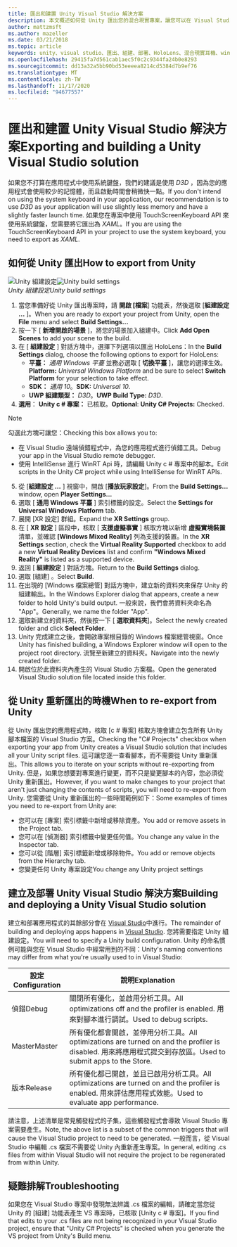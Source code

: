 ```yaml
---
title: 匯出和建置 Unity Visual Studio 解決方案
description: 本文概述如何從 Unity 匯出您的混合現實專案，讓您可以在 Visual Studio 中建立和部署。
author: mattzmsft
ms.author: mazeller
ms.date: 03/21/2018
ms.topic: article
keywords: unity、visual studio、匯出、組建、部署、HoloLens、混合現實耳機、windows mixed reality 耳機、虛擬實境耳機、UWP、部署
ms.openlocfilehash: 29415fa7d561cab1aec5f0c2c9344fa24b0e8293
ms.sourcegitcommit: dd13a32a5bb90bd53eeeea8214cd5384d7b9ef76
ms.translationtype: MT
ms.contentlocale: zh-TW
ms.lasthandoff: 11/17/2020
ms.locfileid: "94677557"
---
```

# <a name="exporting-and-building-a-unity-visual-studio-solution"></a><span data-ttu-id="80f80-104">匯出和建置 Unity Visual Studio 解決方案</span><span class="sxs-lookup"><span data-stu-id="80f80-104">Exporting and building a Unity Visual Studio solution</span></span>

<span data-ttu-id="80f80-105">如果您不打算在應用程式中使用系統鍵盤，我們的建議是使用 *D3D* ，因為您的應用程式會使用較少的記憶體，而且啟動時間會稍微快一點。</span><span class="sxs-lookup"><span data-stu-id="80f80-105">If you don't intend on using the system keyboard in your application, our recommendation is to use *D3D* as your application will use slightly less memory and have a slightly faster launch time.</span></span> <span data-ttu-id="80f80-106">如果您在專案中使用 TouchScreenKeyboard API 來使用系統鍵盤，您需要將它匯出為 *XAML*。</span><span class="sxs-lookup"><span data-stu-id="80f80-106">If you are using the TouchScreenKeyboard API in your project to use the system keyboard, you need to export as *XAML*.</span></span>

## <a name="how-to-export-from-unity"></a><span data-ttu-id="80f80-107">如何從 Unity 匯出</span><span class="sxs-lookup"><span data-stu-id="80f80-107">How to export from Unity</span></span>

<span data-ttu-id="80f80-108">![Unity 組建設定](images/unitybuildsettings-300px.png)</span><span class="sxs-lookup"><span data-stu-id="80f80-108">![Unity build settings](images/unitybuildsettings-300px.png)</span></span><br>
<span data-ttu-id="80f80-109">*Unity 組建設定*</span><span class="sxs-lookup"><span data-stu-id="80f80-109">*Unity build settings*</span></span>

1. <span data-ttu-id="80f80-110">當您準備好從 Unity 匯出專案時，請 **開啟 [檔案**] 功能表，然後選取 [**組建設定 ...** ]。</span><span class="sxs-lookup"><span data-stu-id="80f80-110">When you are ready to export your project from Unity, open the **File** menu and select **Build Settings...**</span></span>
2. <span data-ttu-id="80f80-111">按一下 [ **新增開啟的場景** ]，將您的場景加入組建中。</span><span class="sxs-lookup"><span data-stu-id="80f80-111">Click **Add Open Scenes** to add your scene to the build.</span></span>
3. <span data-ttu-id="80f80-112">在 [ **組建設定** ] 對話方塊中，選擇下列選項以匯出 HoloLens：</span><span class="sxs-lookup"><span data-stu-id="80f80-112">In the **Build Settings** dialog, choose the following options to export for HoloLens:</span></span>
   * <span data-ttu-id="80f80-113">**平臺：** *通用 Windows 平臺* 並務必選取 [ **切換平臺** ]，讓您的選擇生效。</span><span class="sxs-lookup"><span data-stu-id="80f80-113">**Platform:** *Universal Windows Platform* and be sure to select **Switch Platform** for your selection to take effect.</span></span>
   * <span data-ttu-id="80f80-114">**SDK：** *通用 10*。</span><span class="sxs-lookup"><span data-stu-id="80f80-114">**SDK:** *Universal 10*.</span></span>
   * <span data-ttu-id="80f80-115">**UWP 組建類型：** *D3D*。</span><span class="sxs-lookup"><span data-stu-id="80f80-115">**UWP Build Type:** *D3D*.</span></span>
4. <span data-ttu-id="80f80-116">**選用**： **Unity c # 專案：** 已核取。</span><span class="sxs-lookup"><span data-stu-id="80f80-116">**Optional**: **Unity C# Projects:** Checked.</span></span>

>[!NOTE]
><span data-ttu-id="80f80-117">勾選此方塊可讓您：</span><span class="sxs-lookup"><span data-stu-id="80f80-117">Checking this box allows you to:</span></span>
>* <span data-ttu-id="80f80-118">在 Visual Studio 遠端偵錯程式中，為您的應用程式進行偵錯工具。</span><span class="sxs-lookup"><span data-stu-id="80f80-118">Debug your app in the Visual Studio remote debugger.</span></span>
>* <span data-ttu-id="80f80-119">使用 IntelliSense 進行 WinRT Api 時，請編輯 Unity c # 專案中的腳本。</span><span class="sxs-lookup"><span data-stu-id="80f80-119">Edit scripts in the Unity C# project while using IntelliSense for WinRT APIs.</span></span>

5. <span data-ttu-id="80f80-120">從 [**組建設定 ...** ] 視窗中，開啟 [**播放玩家設定**]。</span><span class="sxs-lookup"><span data-stu-id="80f80-120">From the **Build Settings...** window, open **Player Settings...**</span></span>
6. <span data-ttu-id="80f80-121">選取 [ **通用 Windows 平臺** ] 索引標籤的設定。</span><span class="sxs-lookup"><span data-stu-id="80f80-121">Select the **Settings for Universal Windows Platform** tab.</span></span>
7. <span data-ttu-id="80f80-122">展開 [XR 設定] 群組。</span><span class="sxs-lookup"><span data-stu-id="80f80-122">Expand the **XR Settings** group.</span></span>
8. <span data-ttu-id="80f80-123">在 [ **XR 設定** ] 區段中，核取 [ **支援虛擬事實** ] 核取方塊以新增 **虛擬實境裝置** 清單，並確認 **[Windows Mixed Reality]** 列為支援的裝置。</span><span class="sxs-lookup"><span data-stu-id="80f80-123">In the **XR Settings** section, check the **Virtual Reality Supported** checkbox to add a new **Virtual Reality Devices** list and confirm **"Windows Mixed Reality"** is listed as a supported device.</span></span>
9. <span data-ttu-id="80f80-124">返回 [ **組建設定** ] 對話方塊。</span><span class="sxs-lookup"><span data-stu-id="80f80-124">Return to the **Build Settings** dialog.</span></span>
10. <span data-ttu-id="80f80-125">選取 [組建]  。</span><span class="sxs-lookup"><span data-stu-id="80f80-125">Select **Build**.</span></span>
11. <span data-ttu-id="80f80-126">在出現的 [Windows 檔案總管] 對話方塊中，建立新的資料夾來保存 Unity 的組建輸出。</span><span class="sxs-lookup"><span data-stu-id="80f80-126">In the Windows Explorer dialog that appears, create a new folder to hold Unity's build output.</span></span> <span data-ttu-id="80f80-127">一般來說，我們會將資料夾命名為 "App"。</span><span class="sxs-lookup"><span data-stu-id="80f80-127">Generally, we name the folder "App".</span></span>
12. <span data-ttu-id="80f80-128">選取新建立的資料夾，然後按一下 [ **選取資料夾**]。</span><span class="sxs-lookup"><span data-stu-id="80f80-128">Select the newly created folder and click **Select Folder**.</span></span>
13. <span data-ttu-id="80f80-129">Unity 完成建立之後，會開啟專案根目錄的 Windows 檔案總管視窗。</span><span class="sxs-lookup"><span data-stu-id="80f80-129">Once Unity has finished building, a Windows Explorer window will open to the project root directory.</span></span> <span data-ttu-id="80f80-130">流覽至新建立的資料夾。</span><span class="sxs-lookup"><span data-stu-id="80f80-130">Navigate into the newly created folder.</span></span>
14. <span data-ttu-id="80f80-131">開啟位於此資料夾內產生的 Visual Studio 方案檔。</span><span class="sxs-lookup"><span data-stu-id="80f80-131">Open the generated Visual Studio solution file located inside this folder.</span></span>

## <a name="when-to-re-export-from-unity"></a><span data-ttu-id="80f80-132">從 Unity 重新匯出的時機</span><span class="sxs-lookup"><span data-stu-id="80f80-132">When to re-export from Unity</span></span>

<span data-ttu-id="80f80-133">從 Unity 匯出您的應用程式時，核取 [c # 專案] 核取方塊會建立包含所有 Unity 腳本檔案的 Visual Studio 方案。</span><span class="sxs-lookup"><span data-stu-id="80f80-133">Checking the "C# Projects" checkbox when exporting your app from Unity creates a Visual Studio solution that includes all your Unity script files.</span></span> <span data-ttu-id="80f80-134">這可讓您逐一查看腳本，而不需要從 Unity 重新匯出。</span><span class="sxs-lookup"><span data-stu-id="80f80-134">This allows you to iterate on your scripts without re-exporting from Unity.</span></span> <span data-ttu-id="80f80-135">但是，如果您想要對專案進行變更，而不只是變更腳本的內容，您必須從 Unity 重新匯出。</span><span class="sxs-lookup"><span data-stu-id="80f80-135">However, if you want to make changes to your project that aren't just changing the contents of scripts, you will need to re-export from Unity.</span></span> <span data-ttu-id="80f80-136">您需要從 Unity 重新匯出的一些時間範例如下：</span><span class="sxs-lookup"><span data-stu-id="80f80-136">Some examples of times you need to re-export from Unity are:</span></span>
* <span data-ttu-id="80f80-137">您可以在 [專案] 索引標籤中新增或移除資產。</span><span class="sxs-lookup"><span data-stu-id="80f80-137">You add or remove assets in the Project tab.</span></span>
* <span data-ttu-id="80f80-138">您可以在 [偵測器] 索引標籤中變更任何值。</span><span class="sxs-lookup"><span data-stu-id="80f80-138">You change any value in the Inspector tab.</span></span>
* <span data-ttu-id="80f80-139">您可以從 [階層] 索引標籤新增或移除物件。</span><span class="sxs-lookup"><span data-stu-id="80f80-139">You add or remove objects from the Hierarchy tab.</span></span>
* <span data-ttu-id="80f80-140">您變更任何 Unity 專案設定</span><span class="sxs-lookup"><span data-stu-id="80f80-140">You change any Unity project settings</span></span>

## <a name="building-and-deploying-a-unity-visual-studio-solution"></a><span data-ttu-id="80f80-141">建立及部署 Unity Visual Studio 解決方案</span><span class="sxs-lookup"><span data-stu-id="80f80-141">Building and deploying a Unity Visual Studio solution</span></span>

<span data-ttu-id="80f80-142">建立和部署應用程式的其餘部分會在 [Visual Studio](../platform-capabilities-and-apis/using-visual-studio.md)中進行。</span><span class="sxs-lookup"><span data-stu-id="80f80-142">The remainder of building and deploying apps happens in [Visual Studio](../platform-capabilities-and-apis/using-visual-studio.md).</span></span> <span data-ttu-id="80f80-143">您將需要指定 Unity 組建設定。</span><span class="sxs-lookup"><span data-stu-id="80f80-143">You will need to specify a Unity build configuration.</span></span> <span data-ttu-id="80f80-144">Unity 的命名慣例可能與您在 Visual Studio 中經常用到的不同：</span><span class="sxs-lookup"><span data-stu-id="80f80-144">Unity's naming conventions may differ from what you're usually used to in Visual Studio:</span></span>

|  <span data-ttu-id="80f80-145">設定</span><span class="sxs-lookup"><span data-stu-id="80f80-145">Configuration</span></span>  |  <span data-ttu-id="80f80-146">說明</span><span class="sxs-lookup"><span data-stu-id="80f80-146">Explanation</span></span> | 
|----------|----------|
|  <span data-ttu-id="80f80-147">偵錯</span><span class="sxs-lookup"><span data-stu-id="80f80-147">Debug</span></span>  |  <span data-ttu-id="80f80-148">關閉所有優化，並啟用分析工具。</span><span class="sxs-lookup"><span data-stu-id="80f80-148">All optimizations off and the profiler is enabled.</span></span> <span data-ttu-id="80f80-149">用來對腳本進行調試。</span><span class="sxs-lookup"><span data-stu-id="80f80-149">Used to debug scripts.</span></span> | 
|  <span data-ttu-id="80f80-150">Master</span><span class="sxs-lookup"><span data-stu-id="80f80-150">Master</span></span>  |  <span data-ttu-id="80f80-151">所有優化都會開啟，並停用分析工具。</span><span class="sxs-lookup"><span data-stu-id="80f80-151">All optimizations are turned on and the profiler is disabled.</span></span> <span data-ttu-id="80f80-152">用來將應用程式提交到存放區。</span><span class="sxs-lookup"><span data-stu-id="80f80-152">Used to submit apps to the Store.</span></span> | 
|  <span data-ttu-id="80f80-153">版本</span><span class="sxs-lookup"><span data-stu-id="80f80-153">Release</span></span>  |  <span data-ttu-id="80f80-154">所有優化都已開啟，並且已啟用分析工具。</span><span class="sxs-lookup"><span data-stu-id="80f80-154">All optimizations are turned on and the profiler is enabled.</span></span> <span data-ttu-id="80f80-155">用來評估應用程式效能。</span><span class="sxs-lookup"><span data-stu-id="80f80-155">Used to evaluate app performance.</span></span> | 

<span data-ttu-id="80f80-156">請注意，上述清單是常見觸發程式的子集，這些觸發程式會導致 Visual Studio 專案需要產生。</span><span class="sxs-lookup"><span data-stu-id="80f80-156">Note, the above list is a subset of the common triggers that will cause the Visual Studio project to need to be generated.</span></span> <span data-ttu-id="80f80-157">一般而言，從 Visual Studio 中編輯 .cs 檔案不需要從 Unity 內重新產生專案。</span><span class="sxs-lookup"><span data-stu-id="80f80-157">In general, editing .cs files from within Visual Studio will not require the project to be regenerated from within Unity.</span></span>

## <a name="troubleshooting"></a><span data-ttu-id="80f80-158">疑難排解</span><span class="sxs-lookup"><span data-stu-id="80f80-158">Troubleshooting</span></span>

<span data-ttu-id="80f80-159">如果您在 Visual Studio 專案中發現無法辨識 .cs 檔案的編輯，請確定當您從 Unity 的 [組建] 功能表產生 VS 專案時，已核取 [Unity c # 專案]。</span><span class="sxs-lookup"><span data-stu-id="80f80-159">If you find that edits to your .cs files are not being recognized in your Visual Studio project, ensure that "Unity C# Projects" is checked when you generate the VS project from Unity's Build menu.</span></span>
